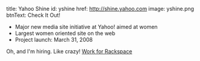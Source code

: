title: Yahoo Shine
id: yshine
href: http://shine.yahoo.com
image: yshine.png
btnText: Check It Out!

* Major new media site initiative at Yahoo! aimed at women
* Largest women oriented site on the web
* Project launch: March 31, 2008

Oh, and I'm hiring. Like crazy! [Work for Rackspace](http://jobs.rackspace.com)
